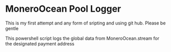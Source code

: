 # MoneroOcean Pool Logger
This is my first attempt and any form of sripting and using git hub. Please be gentle

This powershell script logs the global data from MoneroOcean.stream for the designated payment address